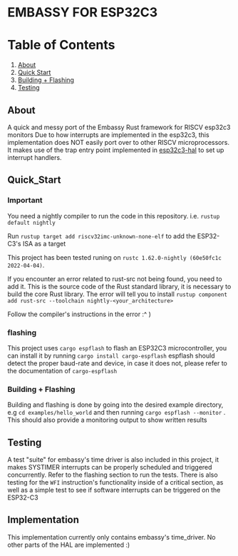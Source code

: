 # EMBASSY FOR ESP32C3 #
# Table of Contents
1. [About](#About)
2. [Quick Start](#Quick_Start)
3. [Building + Flashing](#<Building-+-Flashing>)
4. [Testing](#Testing)

## About
A quick and messy port of the Embassy Rust framework  for RISCV esp32c3 monitors
Due to how interrupts are implemented in the esp32c3, this implementation does NOT easily port over to other RISCV microprocessors. It makes use of the trap entry point implemented in [esp32c3-hal](https://github.com/esp-rs/esp-hal/tree/main/esp32c3-hal) to set up interrupt handlers.

## Quick_Start

### Important
You need a nightly compiler to run the code in this repository. i.e. `rustup default nightly`


Run `rustup target add riscv32imc-unknown-none-elf` to add the ESP32-C3's ISA as a target

This project has been tested runing on `rustc 1.62.0-nightly (60e50fc1c 2022-04-04)`. 

If you encounter an error related to rust-src not being found, you need to add it. This is the source code of the Rust standard library, it is necessary to build the core Rust library. The error will tell you to install 
`rustup component add rust-src --toolchain nightly-<your_architecture>`

 Follow the compiler's instructions in the error :^ )

### flashing

This project uses `cargo espflash` to flash an ESP32C3 microcontroller, you can install it by running `cargo install cargo-espflash`
espflash should detect the proper baud-rate and device, in case it does not, please refer to the documentation of `cargo-espflash`
### Building + Flashing
Building and flashing is done by going into the desired example directory, e.g `cd examples/hello_world` and then running `cargo espflash --monitor` . This should also provide a monitoring output to show written results

## Testing

A test "suite" for embassy's time driver is also included in this project, it makes SYSTIMER interrupts can be properly scheduled and triggered concurrently. Refer to the flashing section to run the tests. There is also testing for the `WFI` instruction's functionality inside of a critical section, as well as a simple test to see if software interrupts can be triggered on the ESP32-C3

## Implementation
This implementation currently only contains embassy's time_driver. No other parts of the HAL are implemented :)